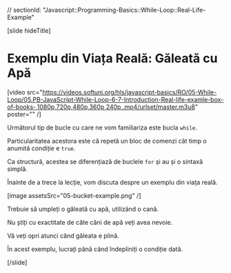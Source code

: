 // sectionId: "Javascript::Programming-Basics::While-Loop::Real-Life-Example"

[slide hideTitle]

# Exemplu din Viața Reală: Găleată cu Apă
[video src="https://videos.softuni.org/hls/javascript-basics/RO/05-While-Loop/05.PB-JavaScript-While-Loop-6-7-Introduction-Real-life-examle-box-of-books-,1080p,720p,480p,360p,240p,.mp4/urlset/master.m3u8" poster="" /]

Următorul tip de bucle cu care ne vom familiariza este bucla `while`.
 
Particularitatea acestora este că repetă un bloc de comenzi cât timp o anumită condiție e `true`. 

Ca structură, acestea se diferențiază de buclele `for` și au și o sintaxă simplă.

Înainte de a trece la lecție, vom discuta despre un exemplu din viața reală.

[image assetsSrc="05-bucket-example.png" /]

Trebuie să umpleți o găleată cu apă, utilizând o cană.

Nu știți cu exactitate de câte căni de apă veți avea nevoie.

Vă veți opri atunci când găleata e plină.

În acest exemplu, lucrați până când îndepliniți o condiție dată.

[/slide]

